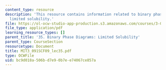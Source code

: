 ```yaml
---
content_type: resource
description: 'This resource contains information related to binary phase diagrams:
  limited solubility.'
file: https://ol-ocw-studio-app-production.s3.amazonaws.com/courses/3-091sc-introduction-to-solid-state-chemistry-fall-2010/bc9d018a506bd7e90b7ee74067ce857a_MIT3_091SCF09_lec35.pdf
file_type: application/pdf
learning_resource_types: []
parent_title: '35. Binary Phase Diagrams: Limited Solubility'
parent_type: CourseSection
resourcetype: Document
title: MIT3_091SCF09_lec35.pdf
type: OCWFile
uid: bc9d018a-506b-d7e9-0b7e-e74067ce857a
---
```

